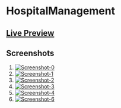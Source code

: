 # HospitalManagement
## [Live Preview](http://viserion216-001-site1.gtempurl.com/)

## Screenshots

1. [![Screenshot-0](https://i.ibb.co/8K0fpNL/Screenshot-0.png)](https://ibb.co/SsPM854)
2. [![Screenshot-1](https://i.ibb.co/Mkk7TPv/Screenshot-1.png)](https://ibb.co/v44k5LF)
3. [![Screenshot-2](https://i.ibb.co/mT8282T/Screenshot-2.png)](https://ibb.co/7C4Z4ZC)
4. [![Screenshot-3](https://i.ibb.co/s1dqQK6/Screenshot-3.png)](https://ibb.co/YdFh8cy)
5. [![Screenshot-4](https://i.ibb.co/TRHPL16/Screenshot-4.png)](https://ibb.co/Qn6YdkL)
6. [![Screenshot-6](https://i.ibb.co/pvCwTj4/Screenshot-6.png)](https://ibb.co/bgpmV5N)
